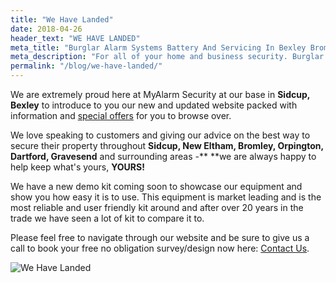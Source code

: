 ```yaml
---
title: "We Have Landed"
date: 2018-04-26
header_text: "WE HAVE LANDED"
meta_title: "Burglar Alarm Systems Battery And Servicing In Bexley Bromley - My Alarm Security"
meta_description: "For all of your home and business security. Burglar Alarm Servicing, Burglar Alarm Installation, Alarm Battery and CCTV. Call 020 8302 4065 or email us."
permalink: "/blog/we-have-landed/"
---
```


We are extremely proud here at MyAlarm Security at our base in **Sidcup,** **Bexley** to introduce to you our new and updated website packed with information and [special offers](/categories/special-offers/) for you to browse over.

We love speaking to customers and giving our advice on the best way to secure their property throughout **Sidcup, New Eltham, Bromley, Orpington, Dartford, Gravesend** and surrounding areas -** **we are always happy to help keep what\'s yours, **YOURS!**

We have a new demo kit coming soon to showcase our equipment and show you how easy it is to use. This equipment is market leading and is the most reliable and user friendly kit around and after over 20 years in the trade we have seen a lot of kit to compare it to.

Please feel free to navigate through our website and be sure to give us a call to book your free no obligation survey/design now here: [Contact Us](/contact/).

![We Have Landed](https://res.cloudinary.com/kbs/image/upload/hvjrdv9t38jsxujyjium.jpg)